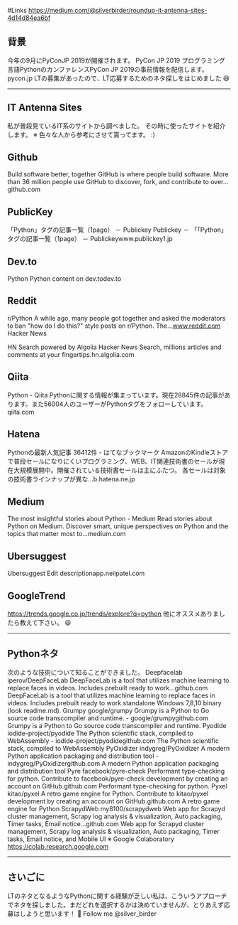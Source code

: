<!-- 
title: Roundup IT Antenna Sites
date: 2019-07-03T00:00:00+09:00
draft: false
description: description
-->
#Links
https://medium.com/@silverbirder/roundup-it-antenna-sites-4d14d84ea6bf

## 背景
今年の9月にPyConJP 2019が開催されます。
PyCon JP 2019
プログラミング言語PythonのカンファレンスPyCon JP 2019の事前情報を配信します。pycon.jp
LTの募集があったので、LT応募するためのネタ探しをはじめました 😄


---

## IT Antenna Sites
私が普段見ているIT系のサイトから調べました。
その時に使ったサイトを紹介します。
※ 色々な人から参考にさせて貰ってます。 :)

## Github
Build software better, together
GitHub is where people build software. More than 36 million people use GitHub to discover, fork, and contribute to over…github.com

## PublicKey
「Python」タグの記事一覧（1page） － Publickey
Publickey － 「「Python」タグの記事一覧（1page） － Publickeywww.publickey1.jp

## Dev.to

Python
Python content on dev.todev.to

## Reddit
r/Python
A while ago, many people got together and asked the moderators to ban "how do I do this?" style posts on r/Python. The…www.reddit.com
Hacker News

HN Search powered by Algolia
Hacker News Search, millions articles and comments at your fingertips.hn.algolia.com

## Qiita
Python - Qiita
Pythonに関する情報が集まっています。現在28845件の記事があります。また56004人のユーザーがPythonタグをフォローしています。qiita.com

## Hatena
Pythonの最新人気記事 36412件 - はてなブックマーク
AmazonのKindleストアで普段セールになりにくいプログラミング、WEB、IT関連技術書のセールが現在大規模展開中。開催されている技術書セールは主にふたつ。 各セールは対象の技術書ラインナップが異な...b.hatena.ne.jp

## Medium
The most insightful stories about Python - Medium
Read stories about Python on Medium. Discover smart, unique perspectives on Python and the topics that matter most to…medium.com

## Ubersuggest
Ubersuggest
Edit descriptionapp.neilpatel.com

## GoogleTrend
https://trends.google.co.jp/trends/explore?q=python
他にオススメありましたら教えて下さい。 😆


---

## Pythonネタ
次のような技術について知ることができました。
Deepfacelab
iperov/DeepFaceLab
DeepFaceLab is a tool that utilizes machine learning to replace faces in videos. Includes prebuilt ready to work…github.com
DeepFaceLab is a tool that utilizes machine learning to replace faces in videos. Includes prebuilt ready to work standalone Windows 7,8,10 binary (look readme.md).
Grumpy
google/grumpy
Grumpy is a Python to Go source code transcompiler and runtime. - google/grumpygithub.com
Grumpy is a Python to Go source code transcompiler and runtime.
Pyodide
iodide-project/pyodide
The Python scientific stack, compiled to WebAssembly - iodide-project/pyodidegithub.com
The Python scientific stack, compiled to WebAssembly
PyOxidizer
indygreg/PyOxidizer
A modern Python application packaging and distribution tool - indygreg/PyOxidizergithub.com
A modern Python application packaging and distribution tool
Pyre
facebook/pyre-check
Performant type-checking for python. Contribute to facebook/pyre-check development by creating an account on GitHub.github.com
Performant type-checking for python.
Pyxel
kitao/pyxel
A retro game engine for Python. Contribute to kitao/pyxel development by creating an account on GitHub.github.com
A retro game engine for Python
ScrapydWeb
my8100/scrapydweb
Web app for Scrapyd cluster management, Scrapy log analysis & visualization, Auto packaging, Timer tasks, Email notice…github.com
Web app for Scrapyd cluster management, Scrapy log analysis & visualization, Auto packaging, Timer tasks, Email notice, and Mobile UI
※ Google Colaboratory
https://colab.research.google.com


---

## さいごに
LTのネタとなるようなPythonに関する経験が乏しい私は、こういうアプローチでネタを探しました。まだどれを選択するかは決めていませんが、とりあえず応募はしようと思います！ 💪
Follow me @silver_birder
